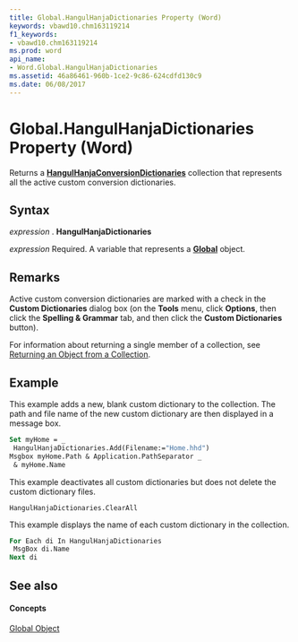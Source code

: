 ```yaml
---
title: Global.HangulHanjaDictionaries Property (Word)
keywords: vbawd10.chm163119214
f1_keywords:
- vbawd10.chm163119214
ms.prod: word
api_name:
- Word.Global.HangulHanjaDictionaries
ms.assetid: 46a86461-960b-1ce2-9c86-624cdfd130c9
ms.date: 06/08/2017
---
```



# Global.HangulHanjaDictionaries Property (Word)

Returns a  **[HangulHanjaConversionDictionaries](hangulhanjaconversiondictionaries-object-word.md)** collection that represents all the active custom conversion dictionaries.


## Syntax

 _expression_ . **HangulHanjaDictionaries**

 _expression_ Required. A variable that represents a **[Global](global-object-word.md)** object.


## Remarks

Active custom conversion dictionaries are marked with a check in the  **Custom Dictionaries** dialog box (on the **Tools** menu, click **Options**, then click the  **Spelling & Grammar** tab, and then click the **Custom Dictionaries** button).

For information about returning a single member of a collection, see [Returning an Object from a Collection](http://msdn.microsoft.com/library/28f76384-f495-9640-a7c8-10ada3fac727%28Office.15%29.aspx).


## Example

This example adds a new, blank custom dictionary to the collection. The path and file name of the new custom dictionary are then displayed in a message box.


```vb
Set myHome = _ 
 HangulHanjaDictionaries.Add(Filename:="Home.hhd") 
Msgbox myHome.Path & Application.PathSeparator _ 
 & myHome.Name
```

This example deactivates all custom dictionaries but does not delete the custom dictionary files.




```
HangulHanjaDictionaries.ClearAll
```

This example displays the name of each custom dictionary in the collection.




```vb
For Each di In HangulHanjaDictionaries 
 MsgBox di.Name 
Next di
```


## See also


#### Concepts


[Global Object](global-object-word.md)

